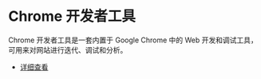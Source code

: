 # Chrome 开发者工具

Chrome 开发者工具是一套内置于 Google Chrome 中的 Web 开发和调试工具，可用来对网站进行迭代、调试和分析。

- [详细查看](https://developers.google.cn/web/tools/chrome-devtools?hl=zh-cn)
